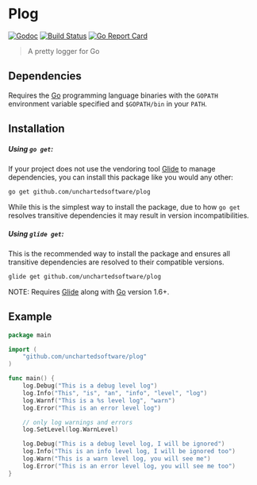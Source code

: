 # Plog

[![Godoc](http://img.shields.io/badge/godoc-reference-blue.svg?style=flat)](http://godoc.org/github.com/unchartedsoftware/plog)
[![Build Status](https://travis-ci.org/unchartedsoftware/plog.svg?branch=master)](https://travis-ci.org/unchartedsoftware/plog)
[![Go Report Card](https://goreportcard.com/badge/github.com/unchartedsoftware/plog)](https://goreportcard.com/report/github.com/unchartedsoftware/plog)

> A pretty logger for Go

## Dependencies

Requires the [Go](https://golang.org/) programming language binaries with the `GOPATH` environment variable specified and `$GOPATH/bin` in your `PATH`.

## Installation

##### Using `go get`:

If your project does not use the vendoring tool [Glide](https://glide.sh) to manage dependencies, you can install this package like you would any other:

```bash
go get github.com/unchartedsoftware/plog
```

While this is the simplest way to install the package, due to how `go get` resolves transitive dependencies it may result in version incompatibilities.

##### Using `glide get`:

This is the recommended way to install the package and ensures all transitive dependencies are resolved to their compatible versions.

```bash
glide get github.com/unchartedsoftware/plog
```

NOTE: Requires [Glide](https://glide.sh) along with [Go](https://golang.org/) version 1.6+.

## Example

```go
package main

import (
	"github.com/unchartedsoftware/plog"
)

func main() {
	log.Debug("This is a debug level log")
	log.Info("This", "is", "an", "info", "level", "log")
	log.Warnf("This is a %s level log", "warn")
	log.Error("This is an error level log")

	// only log warnings and errors
	log.SetLevel(log.WarnLevel)

	log.Debug("This is a debug level log, I will be ignored")
	log.Info("This is an info level log, I will be ignored too")
	log.Warn("This is a warn level log, you will see me")
	log.Error("This is an error level log, you will see me too")
}
```
